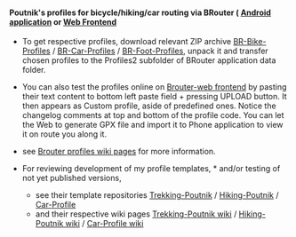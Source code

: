 
#### Poutnik's profiles for bicycle/hiking/car routing via BRouter ( [Android application](https://play.google.com/store/apps/details?id=btools.routingapp&hl=en_GB) or [Web Frontend](http://brouter.de/brouter-web/) 

* To get respective profiles, download relevant ZIP archive [BR-Bike-Profiles](https://github.com/poutnikl/Brouter-profiles/raw/master/BR-Bike-Profiles.zip) / [BR-Car-Profiles](https://github.com/poutnikl/Brouter-profiles/raw/master/BR-Car-Profiles.zip) / [BR-Foot-Profiles](https://github.com/poutnikl/Brouter-profiles/raw/master/BR-Foot-Profiles.zip), unpack it and transfer chosen profiles to the Profiles2 subfolder of BRouter application data folder.
 
* You can also test the profiles online on [Brouter-web frontend](http://brouter.de/brouter-web/) by pasting their text content to bottom left paste field + pressing UPLOAD button. It then appears as Custom profile, aside of predefined ones. Notice the changelog comments at top and bottom of the profile code. You can let the Web to generate GPX file and import it to Phone application to view it on route you along it.
 
* see [Brouter profiles wiki pages](https://github.com/poutnikl/Brouter-profiles/wiki) for more information.

* For reviewing development of my profile templates, * and/or testing of not yet published versions, 
     * see their template repositories [Trekking-Poutnik](https://github.com/poutnikl/Trekking-Poutnik) / [Hiking-Poutnik](https://github.com/poutnikl/Hiking-Poutnik) / [Car-Profile](https://github.com/poutnikl/Car-Profile)
     * and their respective wiki pages [Trekking-Poutnik wiki](https://github.com/poutnikl/Trekking-Poutnik/wiki) / [Hiking-Poutnik wiki](https://github.com/poutnikl/Hiking-Poutnik/wiki) / [Car-Profile wiki](https://github.com/poutnikl/Car-Profile/wiki)


